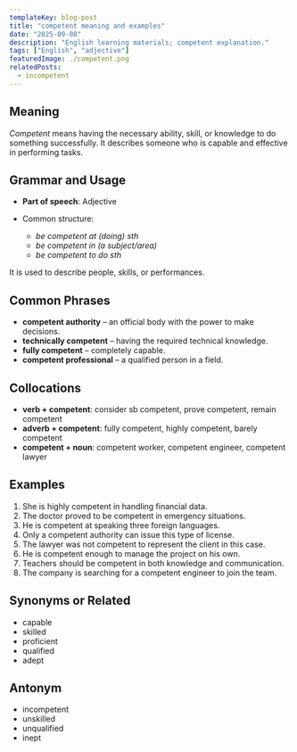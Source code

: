 ```yaml
---
templateKey: blog-post
title: "competent meaning and examples"
date: "2025-09-08"
description: "English learning materials; competent explanation."
tags: ["English", "adjective"]
featuredImage: ./competent.png
relatedPosts:
  - incompetent
---
```


## Meaning

_Competent_ means having the necessary ability, skill, or knowledge to do something successfully. It describes someone who is capable and effective in performing tasks.

## Grammar and Usage

- **Part of speech**: Adjective
- Common structure:

  - _be competent at (doing) sth_
  - _be competent in (a subject/area)_
  - _be competent to do sth_

It is used to describe people, skills, or performances.

## Common Phrases

- **competent authority** – an official body with the power to make decisions.
- **technically competent** – having the required technical knowledge.
- **fully competent** – completely capable.
- **competent professional** – a qualified person in a field.

## Collocations

- **verb + competent**: consider sb competent, prove competent, remain competent
- **adverb + competent**: fully competent, highly competent, barely competent
- **competent + noun**: competent worker, competent engineer, competent lawyer

## Examples

1. She is highly competent in handling financial data.
2. The doctor proved to be competent in emergency situations.
3. He is competent at speaking three foreign languages.
4. Only a competent authority can issue this type of license.
5. The lawyer was not competent to represent the client in this case.
6. He is competent enough to manage the project on his own.
7. Teachers should be competent in both knowledge and communication.
8. The company is searching for a competent engineer to join the team.

## Synonyms or Related

- capable
- skilled
- proficient
- qualified
- adept

## Antonym

- incompetent
- unskilled
- unqualified
- inept
